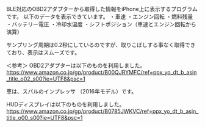 BLE対応のOBD2アダプターから取得した情報をiPhone上に表示するプログラムです。
以下のデータを表示できています。
 ・車速
 ・エンジン回転
 ・燃料残量
 ・バッテリー電圧
 ・冷却水温度
 ・シフトポジション（車速とエンジン回転から演算）

サンプリング周期は0.2秒にしているのですが、取りこぼしする事なく取得できており、表示はスムーズです。


＜参考＞
OBD2アダプターは以下のものを利用しました。
https://www.amazon.co.jp/gp/product/B00QJRYMFC/ref=ppx_yo_dt_b_asin_title_o02_s00?ie=UTF8&psc=1

車は、スバルのインプレッサ （2016年モデル）です。

HUDディスプレイは以下のものを利用しました。
https://www.amazon.co.jp/gp/product/B0785JWKVC/ref=ppx_yo_dt_b_asin_title_o00_s00?ie=UTF8&psc=1
